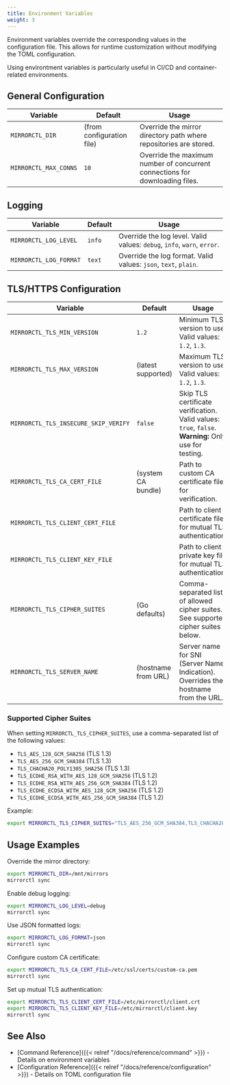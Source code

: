 ```yaml
---
title: Environment Variables
weight: 3
---
```


Environment variables override the corresponding values in the configuration file. This allows for
runtime customization without modifying the TOML configuration.

Using environtment variables is particularly useful in CI/CD and container-related environments.

## General Configuration

| Variable | Default | Usage |
|----------|---------|-------|
| `MIRRORCTL_DIR` | (from configuration file) | Override the mirror directory path where repositories are stored. |
| `MIRRORCTL_MAX_CONNS` | `10` | Override the maximum number of concurrent connections for downloading files. |

## Logging

| Variable | Default | Usage |
|----------|---------|-------|
| `MIRRORCTL_LOG_LEVEL` | `info` | Override the log level. Valid values: `debug`, `info`, `warn`, `error`. |
| `MIRRORCTL_LOG_FORMAT` | `text` | Override the log format. Valid values: `json`, `text`, `plain`. |

## TLS/HTTPS Configuration

| Variable | Default | Usage |
|----------|---------|-------|
| `MIRRORCTL_TLS_MIN_VERSION` | `1.2` | Minimum TLS version to use. Valid values: `1.2`, `1.3`. |
| `MIRRORCTL_TLS_MAX_VERSION` | (latest supported) | Maximum TLS version to use. Valid values: `1.2`, `1.3`. |
| `MIRRORCTL_TLS_INSECURE_SKIP_VERIFY` | `false` | Skip TLS certificate verification. Valid values: `true`, `false`. **Warning:** Only use for testing. |
| `MIRRORCTL_TLS_CA_CERT_FILE` | (system CA bundle) | Path to custom CA certificate file for verification. |
| `MIRRORCTL_TLS_CLIENT_CERT_FILE` | | Path to client certificate file for mutual TLS authentication. |
| `MIRRORCTL_TLS_CLIENT_KEY_FILE` | | Path to client private key file for mutual TLS authentication. |
| `MIRRORCTL_TLS_CIPHER_SUITES` | (Go defaults) | Comma-separated list of allowed cipher suites. See supported cipher suites below. |
| `MIRRORCTL_TLS_SERVER_NAME` | (hostname from URL) | Server name for SNI (Server Name Indication). Overrides the hostname from the URL. |

### Supported Cipher Suites

When setting `MIRRORCTL_TLS_CIPHER_SUITES`, use a comma-separated list of the following values:

- `TLS_AES_128_GCM_SHA256` (TLS 1.3)
- `TLS_AES_256_GCM_SHA384` (TLS 1.3)
- `TLS_CHACHA20_POLY1305_SHA256` (TLS 1.3)
- `TLS_ECDHE_RSA_WITH_AES_128_GCM_SHA256` (TLS 1.2)
- `TLS_ECDHE_RSA_WITH_AES_256_GCM_SHA384` (TLS 1.2)
- `TLS_ECDHE_ECDSA_WITH_AES_128_GCM_SHA256` (TLS 1.2)
- `TLS_ECDHE_ECDSA_WITH_AES_256_GCM_SHA384` (TLS 1.2)

Example:
```bash
export MIRRORCTL_TLS_CIPHER_SUITES="TLS_AES_256_GCM_SHA384,TLS_CHACHA20_POLY1305_SHA256"
```

## Usage Examples

Override the mirror directory:
```bash
export MIRRORCTL_DIR=/mnt/mirrors
mirrorctl sync
```

Enable debug logging:
```bash
export MIRRORCTL_LOG_LEVEL=debug
mirrorctl sync
```

Use JSON formatted logs:
```bash
export MIRRORCTL_LOG_FORMAT=json
mirrorctl sync
```

Configure custom CA certificate:
```bash
export MIRRORCTL_TLS_CA_CERT_FILE=/etc/ssl/certs/custom-ca.pem
mirrorctl sync
```

Set up mutual TLS authentication:
```bash
export MIRRORCTL_TLS_CLIENT_CERT_FILE=/etc/mirrorctl/client.crt
export MIRRORCTL_TLS_CLIENT_KEY_FILE=/etc/mirrorctl/client.key
mirrorctl sync
```

## See Also

- [Command Reference]({{< relref "/docs/reference/command" >}}) - Details on environment variables
- [Configuration Reference]({{< relref "/docs/reference/configuration" >}}) - Details on TOML configuration file
